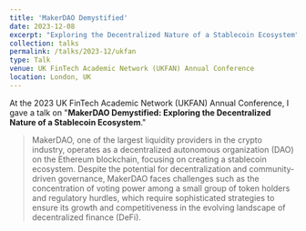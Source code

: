 ```yaml
---
title: 'MakerDAO Demystified'
date: 2023-12-08
excerpt: "Exploring the Decentralized Nature of a Stablecoin Ecosystem"
collection: talks
permalink: /talks/2023-12/ukfan
type: Talk
venue: UK FinTech Academic Network (UKFAN) Annual Conference
location: London, UK
---
```


At the 2023 UK FinTech Academic Network (UKFAN) Annual Conference, I gave a talk on "**MakerDAO Demystified: Exploring the Decentralized Nature of a Stablecoin Ecosystem**."

> MakerDAO, one of the largest liquidity providers in the crypto industry, operates as a decentralized autonomous organization (DAO) on the Ethereum blockchain, focusing on creating a stablecoin ecosystem. Despite the potential for decentralization and community-driven governance, MakerDAO faces challenges such as the concentration of voting power among a small group of token holders and regulatory hurdles, which require sophisticated strategies to ensure its growth and competitiveness in the evolving landscape of decentralized finance (DeFi).